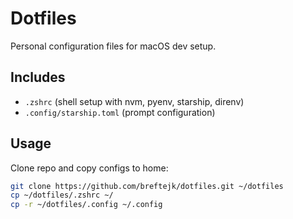 # Dotfiles

Personal configuration files for macOS dev setup.

## Includes
- `.zshrc` (shell setup with nvm, pyenv, starship, direnv)
- `.config/starship.toml` (prompt configuration)

## Usage
Clone repo and copy configs to home:

```sh
git clone https://github.com/breftejk/dotfiles.git ~/dotfiles
cp ~/dotfiles/.zshrc ~/
cp -r ~/dotfiles/.config ~/.config
```

